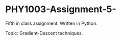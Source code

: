 # PHY1003-Assignment-5-
Fifth in class assignment. Written in Python.

Topic: Gradient-Descent techniques. 
